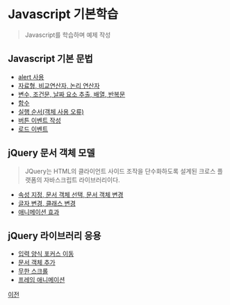 # Javascript 기본학습
> Javascript를 학습하며 예제 작성

## Javascript 기본 문법
- [alert 사용](https://github.com/SeoDongWoo1216/StudyHtml/blob/main/03_Javascript/alert_test.html)
- [자료형, 비교연산자, 논리 연산자](https://github.com/hugoMGSung/StudyHtml/blob/main/03_Javascript/js_test_1.html)
- [변수, 조건문, 날짜 요소 추출, 배열, 반복문](https://github.com/hugoMGSung/StudyHtml/blob/main/03_Javascript/js_test_2.html)
- [함수](https://github.com/hugoMGSung/StudyHtml/blob/main/03_Javascript/js_test_3.html)
- [실행 순서(객체 사용 오류)](https://github.com/hugoMGSung/StudyHtml/blob/main/03_Javascript/js_test_4.html)
- [버튼 이벤트 작성](https://github.com/hugoMGSung/StudyHtml/blob/main/03_Javascript/js_test_5.html)
- [로드 이벤트](https://github.com/hugoMGSung/StudyHtml/blob/main/03_Javascript/js_test_6.html)

## jQuery 문서 객체 모델
> JQuery는 HTML의 클라이언트 사이드 조작을 단수화하도록 설계된 크로스 플랫폼의 자바스크립트 라이브러리이다.
- [속성 지정, 문서 객체 선택, 문서 객체 변경](https://github.com/SeoDongWoo1216/StudyHtml/blob/main/03_Javascript/jQuery_test_1.html)
- [글자 변경, 클래스 변경](https://github.com/SeoDongWoo1216/StudyHtml/blob/main/03_Javascript/jQuery_test_2.html)
- [애니메이션 효과](https://github.com/SeoDongWoo1216/StudyHtml/blob/main/03_Javascript/jQuery_test_3.html)

## jQuery 라이브러리 응용
- [입력 양식 포커스 이동](https://github.com/SeoDongWoo1216/StudyHtml/blob/main/03_Javascript/jQuery_test_4.html)
- [문서 객체 추가](https://github.com/SeoDongWoo1216/StudyHtml/blob/main/03_Javascript/jQuery_test_5.html)
- [무한 스크롤](https://github.com/SeoDongWoo1216/StudyHtml/blob/main/03_Javascript/jQuery_test_6.html)
- [프레임 애니메이션]()


[이전](https://github.com/SeoDongWoo1216/StudyHtml)
